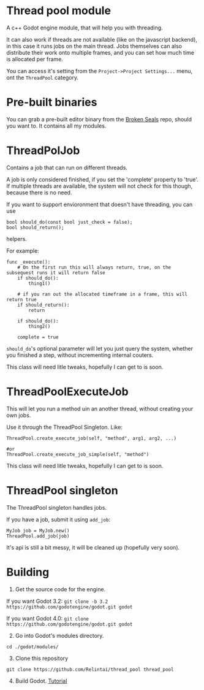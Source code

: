 # Thread pool module

A c++ Godot engine module, that will help you with threading.

It can also work if threads are not available (like on the javascript backend), in this case it runs jobs on the 
main thread. Jobs themselves can also distribute their work onto multiple frames, and you can set how much time 
is allocated per frame.

You can access it's setting from the `Project->Project Settings...` menu, ont the `ThreadPool` category.

# Pre-built binaries

You can grab a pre-built editor binary from the [Broken Seals](https://github.com/Relintai/broken_seals/releases) 
repo, should you want to. It contains all my modules.

# ThreadPolJob

Contains a job that can run on different threads.

A job is only considered finished, if you set the 'complete' property to 'true'. If multiple threads are available, 
the system will not check for this though, because there is no need.

If you want to support envioronment that doesn't have threading, you can use 

```
bool should_do(const bool just_check = false);
bool should_return();
```
helpers.

For example:

```
func _execute():
    # On the first run this will always return, true, on the subsequest runs it will return false
    if should_do():
        thing1()

    # if you ran out the allocated timeframe in a frame, this will return true
    if should_return():
        return

    if should_do():
        thing2()

    complete = true

```

`should_do`'s optional parameter will let you just query the system, whether you finished a step, without
incrementing internal couters.

This class will need litle tweaks, hopefully I can get to is soon.

# ThreadPoolExecuteJob

This will let you run a method uin an another thread, without creating your own jobs.

Use it through the ThreadPool Singleton. Like:

```
ThreadPool.create_execute_job(self, "method", arg1, arg2, ...)

#or
ThreadPool.create_execute_job_simple(self, "method")
```

This class will need litle tweaks, hopefully I can get to is soon.

# ThreadPool singleton

The ThreadPool singleton handles jobs.

If you have a job, submit it using `add_job`:

```
MyJob job = MyJob.new()
ThreadPool.add_job(job)
```

It's api is still a bit messy, it will be cleaned up (hopefully very soon).

# Building

1. Get the source code for the engine.

If you want Godot 3.2:
```git clone -b 3.2 https://github.com/godotengine/godot.git godot```

If you want Godot 4.0:
```git clone https://github.com/godotengine/godot.git godot```


2. Go into Godot's modules directory.

```
cd ./godot/modules/
```

3. Clone this repository

```
git clone https://github.com/Relintai/thread_pool thread_pool
```

4. Build Godot. [Tutorial](https://docs.godotengine.org/en/latest/development/compiling/index.html)


